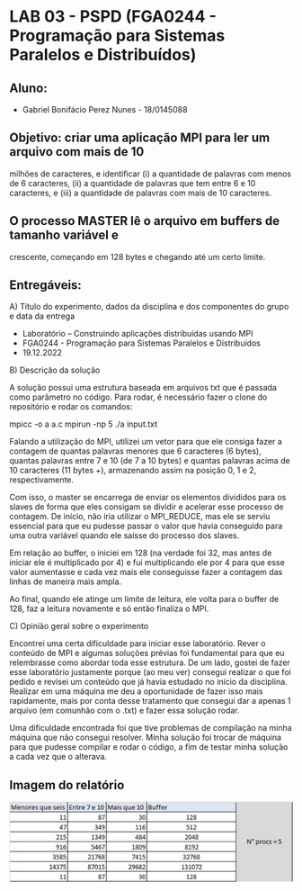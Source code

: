 # LAB 03 - PSPD (FGA0244 - Programação para Sistemas Paralelos e Distribuídos)

## Aluno:

- Gabriel Bonifácio Perez Nunes - 18/0145088

## Objetivo: criar uma aplicação MPI para ler um arquivo com mais de 10
milhões de caracteres, e identificar (i) a quantidade de palavras com menos de 6
caracteres, (ii) a quantidade de palavras que tem entre 6 e 10 caracteres, e (iii) a
quantidade de palavras com mais de 10 caracteres.

## O processo MASTER lê o arquivo em buffers de tamanho variável e
crescente, começando em 128 bytes e chegando até um certo limite.

## Entregáveis:

A) Título do experimento, dados da disciplina e dos componentes do grupo e data
da entrega

- Laboratório – Construindo aplicações distribuídas usando MPI
- FGA0244 - Programação para Sistemas Paralelos e Distribuídos
- 19.12.2022

B) Descrição da solução

A solução possui uma estrutura baseada em arquivos txt que é passada como parâmetro no código.
Para rodar, é necessário fazer o clone do repositório e rodar os comandos:

mpicc -o a a.c
mpirun -np 5 ./a input.txt

Falando a utilização do MPI, utilizei um vetor para que ele consiga fazer a contagem de quantas palavras menores que 6 caracteres (6 bytes), quantas palavras entre 7 e 10 (de 7 a 10 bytes) e quantas palavras acima de 10 caracteres (11 bytes +), armazenando assim na posição 0, 1 e 2, respectivamente.

Com isso, o master se encarrega de enviar os elementos divididos para os slaves de forma que eles consigam se dividir e acelerar esse processo de contagem. De início, não iria utilizar o MPI_REDUCE, mas ele se serviu essencial para que eu pudesse passar o valor que havia conseguido para uma outra variável quando ele saísse do processo dos slaves.

Em relação ao buffer, o iniciei em 128 (na verdade foi 32, mas antes de iniciar ele é multiplicado por 4) e fui multiplicando ele por 4 para que esse valor aumentasse e cada vez mais ele conseguisse fazer a contagem das linhas de maneira mais ampla.

Ao final, quando ele atinge um limite de leitura, ele volta para o buffer de 128, faz a leitura novamente e só então finaliza o MPI.

C) Opinião geral sobre o experimento

Encontrei uma certa dificuldade para iniciar esse laboratório. Rever o conteúdo de MPI e algumas soluções prévias foi fundamental para que eu relembrasse como abordar toda esse estrutura. De um lado, gostei de fazer esse laboratório justamente porque (ao meu ver) consegui realizar o que foi pedido e revisei um conteúdo que já havia estudado no início da disciplina. Realizar em uma máquina me deu a oportunidade de fazer isso mais rapidamente, mais por conta desse tratamento que consegui dar a apenas 1 arquivo (em comunhão com o .txt) e fazer essa solução rodar.

Uma dificuldade encontrada foi que tive problemas de compilação na minha máquina que não consegui resolver. Minha solução foi trocar de máquina para que pudesse compilar e rodar o código, a fim de testar minha solução a cada vez que o alterava.

## Imagem do relatório

![img1](./img1.jpeg)
